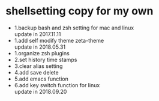 shellsetting copy for my own
===================================

* 1.backup bash and zsh setting for mac and linux<br>
update in 2017.11.11<br>
* 1.add self modify theme zeta-theme<br>
update in 2018.05.31<br>
* 1.organize zsh plugins<br>
* 2.set history time stamps<br>
* 3.clear alias setting<br>
* 4.add save delete<br>
* 5.add emacs function<br>
* 6.add key switch function for linux<br>
update in 2018.09.20<br>
